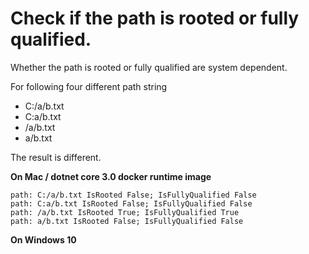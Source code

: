 ﻿# Check if the path is rooted or fully qualified.

Whether the path is rooted or fully qualified are system dependent.

For following four different path string
*  C:/a/b.txt
*  C:a/b.txt
*  /a/b.txt
*  a/b.txt

The result is different. 

__On Mac / dotnet core 3.0 docker runtime image__

```
path: C:/a/b.txt IsRooted False; IsFullyQualified False
path: C:a/b.txt IsRooted False; IsFullyQualified False
path: /a/b.txt IsRooted True; IsFullyQualified True
path: a/b.txt IsRooted False; IsFullyQualified False
```

__On Windows 10__


